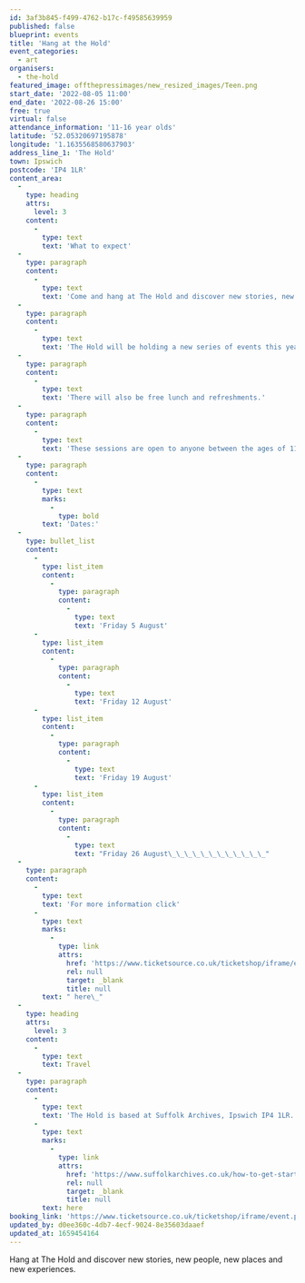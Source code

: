 ```yaml
---
id: 3af3b845-f499-4762-b17c-f49585639959
published: false
blueprint: events
title: 'Hang at the Hold'
event_categories:
  - art
organisers:
  - the-hold
featured_image: offthepressimages/new_resized_images/Teen.png
start_date: '2022-08-05 11:00'
end_date: '2022-08-26 15:00'
free: true
virtual: false
attendance_information: '11-16 year olds'
latitude: '52.05320697195878'
longitude: '1.1635568580637903'
address_line_1: 'The Hold'
town: Ipswich
postcode: 'IP4 1LR'
content_area:
  -
    type: heading
    attrs:
      level: 3
    content:
      -
        type: text
        text: 'What to expect'
  -
    type: paragraph
    content:
      -
        type: text
        text: 'Come and hang at The Hold and discover new stories, new people, new places and new experiences. There will be escape rooms, boat trips, art sessions, scavenger hunts, tours and more.'
  -
    type: paragraph
    content:
      -
        type: text
        text: 'The Hold will be holding a new series of events this year, aimed at empowering young people to explore their local heritage through fun activities that will contribute to their sense of place and belonging. Funded by the Holidays Activity and Food Programme, The Hold are delivering four fun Fridays, full of quests, exploration, discovery and creativity, which will allow young people to meet and make new friends and have fun.'
  -
    type: paragraph
    content:
      -
        type: text
        text: 'There will also be free lunch and refreshments.'
  -
    type: paragraph
    content:
      -
        type: text
        text: 'These sessions are open to anyone between the ages of 11 and 16 years. Sessions run 11:00 – 17:00.'
  -
    type: paragraph
    content:
      -
        type: text
        marks:
          -
            type: bold
        text: 'Dates:'
  -
    type: bullet_list
    content:
      -
        type: list_item
        content:
          -
            type: paragraph
            content:
              -
                type: text
                text: 'Friday 5 August'
      -
        type: list_item
        content:
          -
            type: paragraph
            content:
              -
                type: text
                text: 'Friday 12 August'
      -
        type: list_item
        content:
          -
            type: paragraph
            content:
              -
                type: text
                text: 'Friday 19 August'
      -
        type: list_item
        content:
          -
            type: paragraph
            content:
              -
                type: text
                text: "Friday 26 August\_\_\_\_\_\_\_\_\_\_\_\_"
  -
    type: paragraph
    content:
      -
        type: text
        text: 'For more information click'
      -
        type: text
        marks:
          -
            type: link
            attrs:
              href: 'https://www.ticketsource.co.uk/ticketshop/iframe/event.php?eventhash=e-mzjmxa&target='
              rel: null
              target: _blank
              title: null
        text: " here\_"
  -
    type: heading
    attrs:
      level: 3
    content:
      -
        type: text
        text: Travel
  -
    type: paragraph
    content:
      -
        type: text
        text: 'The Hold is based at Suffolk Archives, Ipswich IP4 1LR. For full details about The Hold, including how to get there, click '
      -
        type: text
        marks:
          -
            type: link
            attrs:
              href: 'https://www.suffolkarchives.co.uk/how-to-get-started-at-suffolk-archives/plan-your-visit/suffolk-archives-branches/ipswich-branch/'
              rel: null
              target: _blank
              title: null
        text: here
booking_link: 'https://www.ticketsource.co.uk/ticketshop/iframe/event.php?eventhash=e-mzjmxa&target='
updated_by: d0ee360c-4db7-4ecf-9024-8e35603daaef
updated_at: 1659454164
---
```

Hang at The Hold and discover new stories, new people, new places and new experiences.